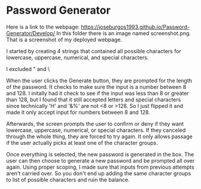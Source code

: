 # Password Generator

Here is a link to the webpage: https://joseburgos1993.github.io/Password-Generator/Develop/
In this folder there is an image named screenshot.png. That is a screenshot of my deployed webpage.

I started by creating 4 strings that contained all possible characters for lowercase, uppercase, numerical, and special characters.

I excluded " and \

When the user clicks the Generate button, they are prompted for the length of the password. It checks to make sure the input is a number between 8 and 128. I initally had it check to see if the input was less than 8 or greater than 128, but I found that it still accepted letters and special characters since technically 'H' and '&%' are not <8 or >128. So I just flipped it and made it only accept input for numbers between 8 and 128.

Afterwards, the screen prompts the user to confirm or deny if they want lowercase, uppercase, numerical, or special characters. If they canceled through the whole thing, they are forced to try again. It only allows passage if the user actually picks at least one of the character groups.

Once everything is selected, the new password is generated in the box. The user can then choose to generate a new password and be prompted all over again. Using proper scoping, I made sure that inputs from previous attempts aren't carried over. So you don't end up adding the same character groups to list of possible characters and ruin the balance.
